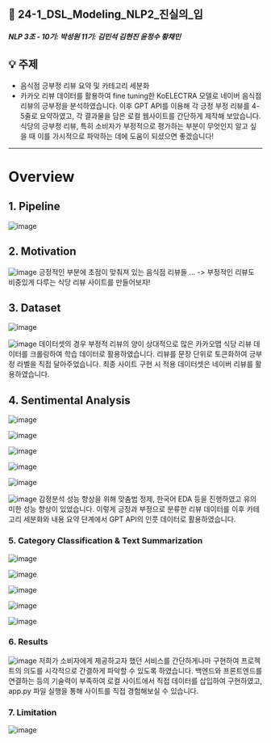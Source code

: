 ## 🍔 24-1_DSL_Modeling_NLP2_진실의_입
##### NLP 3조 - 10기: 박성원 11기: 김민석 김현진 윤정수 황채민
## 💡 주제
* 음식점 긍부정 리뷰 요약 및 카테고리 세분화
* 카카오 리뷰 데이터를 활용하여 fine tuning한 KoELECTRA 모델로 네이버 음식점 리뷰의 긍부정을 분석하였습니다.
이후 GPT API를 이용해 각 긍정 부정 리뷰를 4-5줄로 요약하였고, 각 결과물을 담은 로컬 웹사이트를 간단하게 제작해 보았습니다.
식당의 긍부정 리뷰, 특히 소비자가 부정적으로 평가하는 부분이 무엇인지 알고 싶을 때 이를 가시적으로 파악하는 데에 도움이 되셨으면 좋겠습니다! 
---
# Overview

## 1. Pipeline
![image](https://github.com/Chaemin-Hwang/24-1_DSL_Modeling_NLP2_Restaurant_Review_Sentiment_Analysis/assets/147033744/c498282e-1dbd-411a-bcd6-9f44c222928b)



## 2. Motivation
![image](https://github.com/Chaemin-Hwang/24-1_DSL_Modeling_NLP2_Restaurant_Review_Sentiment_Analysis/assets/147033744/2fb04be8-5de7-4714-bff8-ac3e9818f709)
긍정적인 부분에 초점이 맞춰져 있는 음식점 리뷰들 ... -> 부정적인 리뷰도 비중있게 다루는 식당 리뷰 사이트를 만들어보자!



## 3. Dataset
![image](https://github.com/Chaemin-Hwang/24-1_DSL_Modeling_NLP2_Restaurant_Review_Sentiment_Analysis/assets/147033744/aca15096-6e81-4366-ba02-a0c163f51c99)

![image](https://github.com/Chaemin-Hwang/24-1_DSL_Modeling_NLP2_Restaurant_Review_Sentiment_Analysis/assets/147033744/89ef8be3-73f4-4e78-8f0c-298db39da925)
데이터셋의 경우 부정적 리뷰의 양이 상대적으로 많은 카카오맵 식당 리뷰 데이터를 크롤링하여 학습 데이터로 활용하였습니다. 
리뷰를 문장 단위로 토큰화하여 긍부정 라벨을 직접 달아주었습니다. 최종 사이트 구현 시 적용 데이터셋은 네이버 리뷰를 활용하였습니다. 



## 4. Sentimental Analysis
![image](https://github.com/Chaemin-Hwang/24-1_DSL_Modeling_NLP2_Restaurant_Review_Sentiment_Analysis/assets/147033744/c33696fe-dd6b-47f8-914f-9858c456c331)

![image](https://github.com/Chaemin-Hwang/24-1_DSL_Modeling_NLP2_Restaurant_Review_Sentiment_Analysis/assets/147033744/e4dc4b68-1e44-478a-8f35-904def989a2b)

![image](https://github.com/Chaemin-Hwang/24-1_DSL_Modeling_NLP2_Restaurant_Review_Sentiment_Analysis/assets/147033744/55ca418b-6eff-4389-9827-25342dc01e97)

![image](https://github.com/Chaemin-Hwang/24-1_DSL_Modeling_NLP2_Restaurant_Review_Sentiment_Analysis/assets/147033744/2420e3c9-5673-4b20-a3ce-091379c0404c)

![image](https://github.com/Chaemin-Hwang/24-1_DSL_Modeling_NLP2_Restaurant_Review_Sentiment_Analysis/assets/147033744/59d30b9a-07f7-4096-929d-4a602b907151)

![image](https://github.com/Chaemin-Hwang/24-1_DSL_Modeling_NLP2_Restaurant_Review_Sentiment_Analysis/assets/147033744/f6f72302-4173-4b4b-b410-c6b296b9d50d)
감정분석 성능 향상을 위해 맞춤법 정제, 한국어 EDA 등을 진행하였고 유의미한 성능 향상이 있었습니다. 
이렇게 긍정과 부정으로 분류한 리뷰 데이터를 이후 카테고리 세분화와 내용 요약 단계에서 GPT API의 인풋 데이터로 활용하였습니다. 



### 5. Category Classification & Text Summarization
![image](https://github.com/Chaemin-Hwang/24-1_DSL_Modeling_NLP2_Restaurant_Review_Sentiment_Analysis/assets/147033744/1919ec21-3088-4240-b4a4-d6a225387425)

![image](https://github.com/Chaemin-Hwang/24-1_DSL_Modeling_NLP2_Restaurant_Review_Sentiment_Analysis/assets/147033744/aa783c25-bdc6-439f-aad9-03b7ad20669c)

![image](https://github.com/Chaemin-Hwang/24-1_DSL_Modeling_NLP2_Restaurant_Review_Sentiment_Analysis/assets/147033744/617ee8cb-fa84-4770-b160-22848e2d9504)

![image](https://github.com/Chaemin-Hwang/24-1_DSL_Modeling_NLP2_Restaurant_Review_Sentiment_Analysis/assets/147033744/3198fcf4-0f2f-4da8-bb75-35afb44fe69a)

![image](https://github.com/Chaemin-Hwang/24-1_DSL_Modeling_NLP2_Restaurant_Review_Sentiment_Analysis/assets/147033744/e0eec9d8-1af8-4c40-987e-d8bf4c09f556)



### 6. Results
![image](https://github.com/Chaemin-Hwang/24-1_DSL_Modeling_NLP2_Restaurant_Review_Sentiment_Analysis/assets/147033744/8fd4abe9-3026-4bb5-b744-4609bb9c5277)
저희가 소비자에게 제공하고자 했던 서비스를 간단하게나마 구현하여 프로젝트의 의도를 시각적으로 간결하게 파악할 수 있도록 하였습니다. 
백엔드와 프론트엔드를 연결하는 등의 기술력이 부족하여 로컬 사이트에서 직접 데이터를 삽입하여 구현하였고, app.py 파일 실행을 통해 사이트를 직접 경험해보실 수 있습니다. 



### 7. Limitation
![image](https://github.com/Chaemin-Hwang/24-1_DSL_Modeling_NLP2_Restaurant_Review_Sentiment_Analysis/assets/147033744/2aedd3ba-558e-49c4-8fac-bce96566a205)





